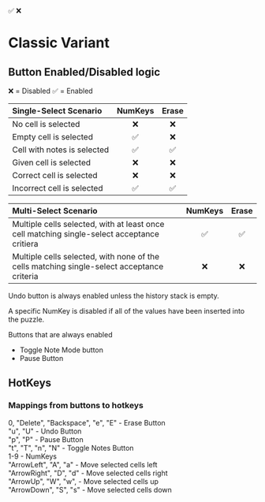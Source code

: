 ✅ ❌

# Classic Variant

## Button Enabled/Disabled logic

❌ = Disabled ✅ = Enabled

| Single-Select Scenario      | NumKeys | Erase |
| :-------------------------- | :-----: | :---: |
| No cell is selected         |   ❌    |  ❌   |
| Empty cell is selected      |   ✅    |  ❌   |
| Cell with notes is selected |   ✅    |  ✅   |
| Given cell is selected      |   ❌    |  ❌   |
| Correct cell is selected    |   ❌    |  ❌   |
| Incorrect cell is selected  |   ✅    |  ✅   |

| Multi-Select Scenario                                                                       | NumKeys | Erase |
| :------------------------------------------------------------------------------------------ | :-----: | :---: |
| Multiple cells selected, with at least once cell matching single-select acceptance critiera |   ✅    |  ✅   |
| Multiple cells selected, with none of the cells matching single-select acceptance criteria  |   ❌    |  ❌   |

Undo button is always enabled unless the history stack is empty.

A specific NumKey is disabled if all of the values have been inserted into the puzzle.

Buttons that are always enabled

- Toggle Note Mode button
- Pause Button

## HotKeys

### Mappings from buttons to hotkeys

0, "Delete", "Backspace", "e", "E" - Erase Button  
"u", "U" - Undo Button  
"p", "P" - Pause Button  
"t", "T", "n", "N" - Toggle Notes Button  
1-9 - NumKeys  
"ArrowLeft", "A", "a" - Move selected cells left  
"ArrowRight", "D", "d" - Move selected cells right  
"ArrowUp", "W", "w", - Move selected cells up  
"ArrowDown", "S", "s" - Move selected cells down
